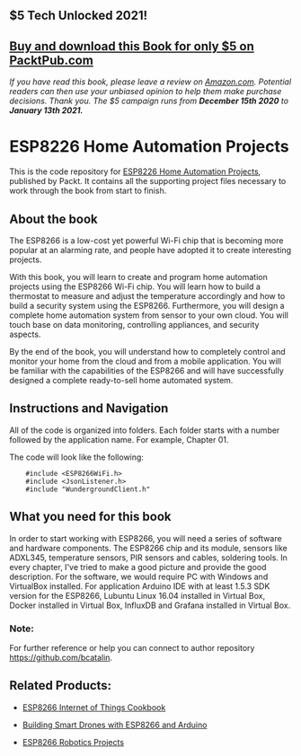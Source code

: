 ## $5 Tech Unlocked 2021!
[Buy and download this Book for only $5 on PacktPub.com](https://www.packtpub.com/product/esp8266-home-automation-projects/9781787282629)
-----
*If you have read this book, please leave a review on [Amazon.com](https://www.amazon.com/gp/product/1787282627).     Potential readers can then use your unbiased opinion to help them make purchase decisions. Thank you. The $5 campaign         runs from __December 15th 2020__ to __January 13th 2021.__*

# ESP8226 Home Automation Projects
This is the code repository for [ESP8226 Home Automation Projects](https://www.packtpub.com/hardware-and-creative/esp8266-home-automation-projects?utm_source=github&utm_medium=repository&utm_content=9781787282629), published by Packt. It contains all the supporting project files necessary to work through the book from start to finish.
## About the book
The ESP8266 is a low-cost yet powerful Wi-Fi chip that is becoming more popular at an alarming rate, and people have adopted it to create interesting projects.

With this book, you will learn to create and program home automation projects using the ESP8266 Wi-Fi chip. You will learn how to build a thermostat to measure and adjust the temperature accordingly and how to build a security system using the ESP8266. Furthermore, you will design a complete home automation system from sensor to your own cloud. You will touch base on data monitoring, controlling appliances, and security aspects.

By the end of the book, you will understand how to completely control and monitor your home from the cloud and from a mobile application. You will be familiar with the capabilities of the ESP8266 and will have successfully designed a complete ready-to-sell home automated system.

## Instructions and Navigation
All of the code is organized into folders. Each folder starts with a number followed by the application name. For example, Chapter 01.

The code will look like the following:
   
   
        #include <ESP8266WiFi.h>
        #include <JsonListener.h>
        #include "WundergroundClient.h"
        
## What you need for this book
In order to start working with ESP8266, you will need a series of software and hardware components.
The ESP8266 chip and its module, sensors like ADXL345, temperature sensors, PIR sensors and cables, soldering tools. In every chapter, I've tried to make a good picture and provide the good description.
For the software, we would require PC with Windows and VirtualBox installed. For application Arduino IDE with at least 1.5.3 SDK version for the ESP8266, Lubuntu Linux 16.04 installed in Virtual Box, Docker installed in Virtual Box, InfluxDB and Grafana installed in Virtual Box.

### Note:
For further reference or help you can connect to author repository https://github.com/bcatalin.

## Related Products:
* [ESP8266 Internet of Things Cookbook](https://www.packtpub.com/hardware-and-creative/esp8266-internet-things-cookbook?utm_source=github&utm_medium=repository&utm_content=9781787288102)

* [Building Smart Drones with ESP8266 and Arduino](https://www.packtpub.com/hardware-and-creative/building-smart-drones-esp8266-and-arduino?utm_source=github&utm_medium=repository&utm_content=9781788477512)

* [ESP8266 Robotics Projects](https://www.packtpub.com/hardware-and-creative/esp8266-robotics-projects?utm_source=github&utm_medium=repository&utm_content=9781788474610)

